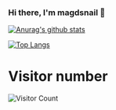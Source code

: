 ### Hi there, I'm magdsnail 👋
<!-- [![magdsnail's github stats](https://github-readme-stats.vercel.app/api?username=magdsnail&show_icons=true)](https://github.com/anuraghazra/github-readme-stats)

[![Top Langs](https://github-readme-stats.vercel.app/api/top-langs/?username=magdsnail&layout=compact)](https://github.com/anuraghazra/github-readme-stats)
<!--
**magdsnail/magdsnail** is a ✨ _special_ ✨ repository because its `README.md` (this file) appears on your GitHub profile.

Here are some ideas to get you started:

- 🔭 I’m currently working on ...
- 🌱 I’m currently learning ...
- 👯 I’m looking to collaborate on ...
- 🤔 I’m looking for help with ...
- 💬 Ask me about ...
- 📫 How to reach me: ...
- 😄 Pronouns: ...
- ⚡ Fun fact: ... -->

[![Anurag's github stats](https://github-readme-stats.vercel.app/api?username=magdsnail&count_private=true&show_icons=true&hide_border=true&theme=vue)](https://github.com/magdsnail)

[![Top Langs](https://github-readme-stats.vercel.app/api/top-langs/?username=magdsnail&hide_border=true&theme=vue)](https://github.com/magdsnail)

# Visitor number
![Visitor Count](https://profile-counter.glitch.me/magdsnail/count.svg)
